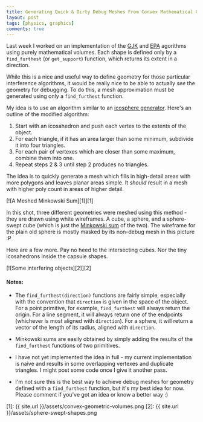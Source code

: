 ```yaml
---
title: Generating Quick & Dirty Debug Meshes From Convex Mathematical Geometry
layout: post
tags: [physics, graphics]
comments: true
---
```


Last week I worked on an implementation of the [GJK](https://en.wikipedia.org/wiki/Gilbert%E2%80%93Johnson%E2%80%93Keerthi_distance_algorithm) and [EPA](http://www.dyn4j.org/2010/05/epa-expanding-polytope-algorithm/) agorithms using purely mathematical volumes. Each shape is defined only by a `find_furthest` (or `get_support`) function, which returns its extent in a direction.

While this is a nice and useful way to define geometry for those particular interference algorithms, it would be really nice to be able to actually *see* the geometry for debugging. To do this, a mesh approximation must be generated using only a `find_furthest` function.

My idea is to use an algorithm similar to an [icosphere generator](https://schneide.wordpress.com/2016/07/15/generating-an-icosphere-in-c/). Here's an outline of the modified algorithm:

1. Start with an icosahedron and push each vertex to the extents of the object.
2. For each triangle, if it has an area larger than some minimum, subdivide it into four triangles.
3. For each pair of vertexes which are closer than some maximum, combine them into one.
4. Repeat steps 2 & 3 until step 2 produces no triangles.

The idea is to quickly generate a mesh which fills in high-detail areas with more polygons and leaves planar areas simple. It *should* result in a mesh with higher poly count in areas of higher detail.

[![A Meshed Minkowski Sum][1]][1]

In this shot, three different geometries were meshed using this method - they are drawn using white wireframes. A cube, a sphere, and a sphere-swept cube (which is just the [Minkowski sum](https://en.wikipedia.org/wiki/Minkowski_addition) of the two). The wireframe for the plain old sphere is mostly masked by its non-debug mesh in this picture :P

Here are a few more. Pay no heed to the intersecting cubes. Nor the tiny icosahedrons inside the capsule shapes.

[![Some interfering objects][2]][2]

#### Notes:

* The `find_furthest(direction)` functions are fairly simple, especially with the convention that `direction` is given in the space of the object. For a point primitive, for example, `find_furthest` will always return the origin. For a line segment, it will always return one of the endpoints (whichever is most aligned with `direction`). For a sphere, it will return a vector of the length of its radius, aligned with `direction`.

* Minkowski sums are easily obtained by simply adding the results of the `find_furthest` functions of two primitives.

* I have not yet implemented the idea in full - my current implementation is naive and results in some overlapping vertexes and duplicate triangles. I might post some code once I give it another pass.

* I'm not sure this is the best way to achieve debug meshes for geometry defined with a `find_furthest` function, but it's my best idea for now. Please comment if you've got an idea or know a better way :)

[1]: {{ site.url }}/assets/convex-geometric-volumes.png
[2]: {{ site.url }}/assets/sphere-swept-shapes.png